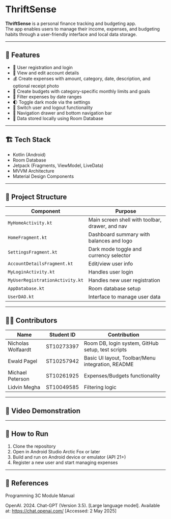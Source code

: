 # ThriftSense

**ThriftSense** is a personal finance tracking and budgeting app.  
The app enables users to manage their income, expenses, and budgeting habits through a user-friendly interface and local data storage.

---

## 📱 Features

- 🔐 User registration and login
- 👤 View and edit account details
- 💰 Create expenses with amount, category, date, description, and optional receipt photo
- 🧮 Create budgets with category-specific monthly limits and goals
- 📆 Filter expenses by date ranges
- 🌓 Toggle dark mode via the settings
- 🔄 Switch user and logout functionality
- 🧭 Navigation drawer and bottom navigation bar
- 💾 Data stored locally using Room Database

---

## 🏗️ Tech Stack

- Kotlin (Android)
- Room Database
- Jetpack (Fragments, ViewModel, LiveData)
- MVVM Architecture
- Material Design Components

---

## 📂 Project Structure

| Component                       | Purpose                                             |
|---------------------------------|-----------------------------------------------------|
| `MyHomeActivity.kt`             | Main screen shell with toolbar, drawer, and nav     |
| `HomeFragment.kt`               | Dashboard summary with balances and logo            |
| `SettingsFragment.kt`           | Dark mode toggle and currency selector              |
| `AccountDetailsFragment.kt`     | Edit/view user info                                 |
| `MyLoginActivity.kt`            | Handles user login                                  |
| `MyUserRegistrationActivity.kt` | Handles new user registration                       |
| `AppDatabase.kt`                | Room database setup                                 |
| `UserDAO.kt`                    | Interface to manage user data                       |

---

## 👨‍💻 Contributors

| Name               | Student ID   | Contribution                                        |
|--------------------|--------------|-----------------------------------------------------|
| Nicholas Wolfaardt | ST10273397   | Room DB, login system, GitHub setup, test scripts   |
| Ewald Pagel        | ST10257942   | Basic UI layout, Toolbar/Menu integration, README   |
| Michael Peterson   | ST10261925   | Expenses/Budgets functionality                      |
| Lidvin Megha       | ST10049585   | Filtering logic                                     |

---

## 🎥 Video Demonstration


---

## 🚀 How to Run

1. Clone the repository
2. Open in Android Studio Arctic Fox or later
3. Build and run on Android device or emulator (API 21+)
4. Register a new user and start managing expenses

---

## 📖 References

Programming 3C Module Manual

OpenAI. 2024. Chat-GPT (Version 3.5). [Large language model]. Available at: https://chat.openai.com/ [Accessed: 2 May 2025]
